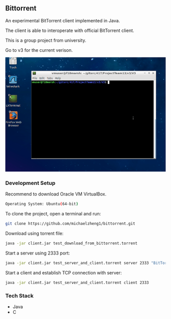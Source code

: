 ## Bittorrent

An experimental BitTorrent client implemented in Java.

The client is able to interoperate with official BitTorrent client.

This is a group project from university.

Go to v3 for the current verison.


![Alt Text](https://github.com/michaelzheng1/website/blob/master/gif/bittorrent.gif?raw=true)

### Development Setup 

Recommend to download Oracle VM VirtualBox. 

```bash
Operating System: Ubuntu(64-bit)
```

To clone the project, open a terminal and run:

```bash
git clone https://github.com/michaelzheng1/bittorrent.git
```

Download using torrent file:

```bash
java -jar client.jar test_download_from_bittorrent.torrent
```

Start a server using 2333 port:

```bash
java -jar client.jar test_server_and_client.torrent server 2333 "BitTorrent.exe 
```

Start a client and establish TCP connection with server:
```bash
java -jar client.jar test_server_and_client.torrent client 2333 
```

### Tech Stack

- Java
- C

